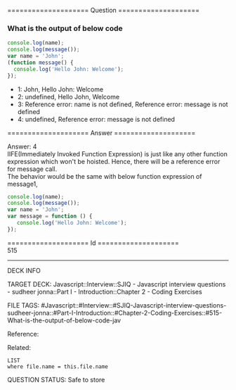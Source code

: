 ==================== Question ====================  

### What is the output of below code

```javascript
console.log(name);
console.log(message());
var name = 'John';
(function message() {
  console.log('Hello John: Welcome');
});
```

- 1: John, Hello John: Welcome
- 2: undefined, Hello John, Welcome
- 3: Reference error: name is not defined, Reference error: message is not
  defined
- 4: undefined, Reference error: message is not defined  

==================== Answer ====================  

Answer: 4  
IIFE(Immediately Invoked Function Expression) is just like any other function
expression which won't be hoisted. Hence, there will be a reference error for
message call.  
The behavior would be the same with below function expression of message1,

```javascript
console.log(name);
console.log(message());
var name = 'John';
var message = function () {
   console.log('Hello John: Welcome');
});
```

==================== Id ====================  
515
<!--ID: 1707879790334-->

---

DECK INFO

TARGET DECK: Javascript::Interview::SJIQ - Javascript interview questions - sudheer jonna::Part I - Introduction::Chapter 2 - Coding Exercises

FILE TAGS: #Javascript::#Interview::#SJIQ-Javascript-interview-questions-sudheer-jonna::#Part-I-Introduction::#Chapter-2-Coding-Exercises::#515-What-is-the-output-of-below-code-jav

Reference:

Related:

```dataview
LIST
where file.name = this.file.name
```
QUESTION STATUS: Safe to store
